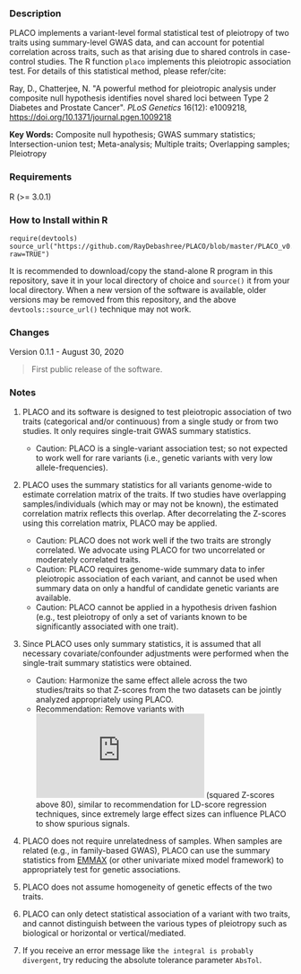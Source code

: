 
### Description
PLACO implements a variant-level formal statistical test of pleiotropy of two traits using summary-level GWAS data, and can account for potential correlation across traits, such as that arising due to shared controls in case-control studies. The R function `placo` implements this pleiotropic association test. For details of this statistical method, please refer/cite:

Ray, D., Chatterjee, N. "A powerful method for pleiotropic analysis under composite null hypothesis identifies novel shared loci between Type 2 Diabetes and Prostate Cancer". *PLoS Genetics* 16(12): e1009218, https://doi.org/10.1371/journal.pgen.1009218

**Key Words:** Composite null hypothesis; GWAS summary statistics; Intersection-union test; Meta-analysis; Multiple traits; Overlapping samples; Pleiotropy

### Requirements
R (>= 3.0.1)


### How to Install within R
```{r}
require(devtools)
source_url("https://github.com/RayDebashree/PLACO/blob/master/PLACO_v0.1.1.R?raw=TRUE")
```
It is recommended to download/copy the stand-alone R program in this repository, save it in your local directory of choice and `source()` it from your local directory. When a new version of the software is available, older versions may be removed from this repository, and the above `devtools::source_url()` technique may not work.


### Changes
Version 0.1.1 - August 30, 2020
> First public release of the software.


### Notes
1. PLACO and its software is designed to test pleiotropic association of two traits (categorical and/or continuous) from a single study or from two studies. It only requires single-trait GWAS summary statistics. 
    * Caution: PLACO is a single-variant association test; so not expected to work well for rare variants (i.e., genetic variants with very low allele-frequencies).

2. PLACO uses the summary statistics for all variants genome-wide to estimate correlation matrix of the traits. If two studies have overlapping samples/individuals (which may or may not be known), the estimated correlation matrix reflects this overlap. After decorrelating the Z-scores using this correlation matrix, PLACO may be applied.
    * Caution: PLACO does not work well if the two traits are strongly correlated. We advocate using PLACO for two uncorrelated or moderately correlated traits.
    * Caution: PLACO requires genome-wide summary data to infer pleiotropic association of each variant, and cannot be used when summary data on only a handful of candidate genetic variants are available.
    * Caution: PLACO cannot be applied in a hypothesis driven fashion (e.g., test pleiotropy of only a set of variants known to be significantly associated with one trait).

3. Since PLACO uses only summary statistics, it is assumed that all necessary covariate/confounder adjustments were performed when the single-trait summary statistics were obtained.
    * Caution: Harmonize the same effect allele across the two studies/traits so that Z-scores from the two datasets can be jointly analyzed appropriately using PLACO.
    * Recommendation: Remove variants with ![equation](http://www.sciweavers.org/tex2img.php?eq=%20Z%5E%7B2%7D%3E80%20&bc=White&fc=Black&im=png&fs=12&ff=arev&edit=0) (squared Z-scores above 80), similar to recommendation for LD-score regression techniques, since extremely large effect sizes can influence PLACO to show spurious signals.

4. PLACO does not require unrelatedness of samples. When samples are related (e.g., in family-based GWAS), PLACO can use the summary statistics from [EMMAX](https://genome.sph.umich.edu/wiki/EMMAX) (or other univariate mixed model framework) to appropriately test for genetic associations.

5. PLACO does not assume homogeneity of genetic effects of the two traits. 

6. PLACO can only detect statistical association of a variant with two traits, and cannot distinguish between the various types of pleiotropy such as biological or horizontal or vertical/mediated.

7. If you receive an error message like `the integral is probably divergent`, try reducing the absolute tolerance parameter `AbsTol`.
